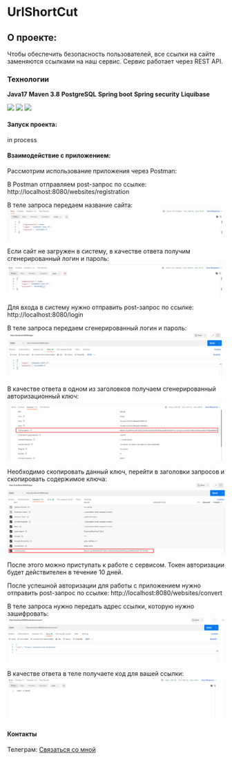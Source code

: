 # UrlShortCut
## О проекте:
Чтобы обеспечить безопасность пользователей, все ссылки на сайте заменяются ссылками на наш сервис.
Сервис работает через REST API.

### Технологии

__Java17__
__Maven 3.8__
__PostgreSQL__
__Spring boot__
__Spring security__
__Liquibase__

![](https://img.shields.io/badge/Spring%20Boot-green) 
![](https://img.shields.io/badge/Liquibase-red)
![](https://img.shields.io/badge/PostgreSQL-blue)


#### Запуск проекта:
in process

#### Взаимодействие с приложением:
Рассмотрим использование приложения через Postman:

В Postman отправляем post-запрос по ссылке: http://localhost:8080/websites/registration

В теле запроса передаем название сайта:
![img_1.png](images/img_1.png)

Если сайт не загружен в систему, в качестве ответа получим сгенерированный логин и пароль:
![](images/img.png)

Для входа в систему нужно отправить post-запрос по ссылке: http://localhost:8080/login

В теле запроса передаем сгенерированный логин и пароль:
![](images/img_2.png)

В качестве ответа в одном из заголовков получаем сгенерированный авторизационный ключ:
![](images/img_3.png)

Необходимо скопировать данный ключ, перейти в заголовки запросов и скопировать содержимое ключа:
![](images/img_4.png)

После этого можно приступать к работе с сервисом.
Токен авторизации будет действителен в течение 10 дней.

После успешной авторизации для работы с приложением нужно отправить post-запрос по ссылке:
http://localhost:8080/websites/convert

В теле запроса нужно передать адрес ссылки, которую нужно зашифровать:
![](images/img_5.png)

В качестве ответа в теле получаете код для вашей ссылки:
![](images/img_6.png)

#### Контакты
Телеграм:
[Связаться со мной](https://t.me/relaxedlife05)